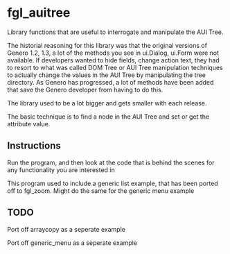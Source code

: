 # fgl_auitree
Library functions that are useful to interrogate and manipulate the AUI Tree.

The historial reasoning for this library was that the original versions of Genero 1.2, 1.3, a lot of the methods you see in ui.Dialog, ui.Form were not available.  If developers wanted to hide fields, change action text, they had to resort to what was called DOM Tree or AUI Tree manipulation techniques to actually change the values in the AUI Tree by manipulating the tree directory.  As Genero has progressed, a lot of methods have been added that save the Genero developer from having to do this.

The library used to be a lot bigger and gets smaller with each release.  

The basic technique is to find a node in the AUI Tree and set or get the attribute value.

## Instructions
Run the program, and then look at the code that is behind the scenes for any functionality you are interested in

This program used to include a generic list example, that has been ported off to fgl_zoom.  Might do the same for the generic menu example

## TODO
Port off arraycopy as a seperate example

Port off generic_menu as a seperate example
